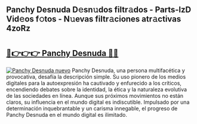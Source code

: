 ## Panchy Desnuda D𝚎sn𝚞dos filtr𝚊dos - Parts-lzD Vid𝚎os f𝚘tos - N𝚞evas filtr𝚊ciones atr𝚊ctivas 4zoRz

# <h2><a href="http://mb1jw1.tromn.icu/?c=Panchy+Desnuda">🔗👉👉👉 Panchy Desnuda 🔗🔗</a></h2>

[![Panchy Desnuda nuevo](https://i.imgur.com/pEAQMta.gif)](http://mb1jw1.tromn.icu/?c=Panchy+Desnuda)
Panchy Desnuda, una persona multifacética y provocativa, desafía la descripción simple. Su uso pionero de los medios digitales para la autoexpresión ha cautivado y enfurecido a los críticos, encendiendo debates sobre la identidad, la ética y la naturaleza evolutiva de las sociedades en línea. Aunque sus próximos movimientos no están claros, su influencia en el mundo digital es indiscutible. Impulsado por una determinación inquebrantable y un carisma innegable, el progreso de Panchy Desnuda en el mundo digital es ilimitado.

